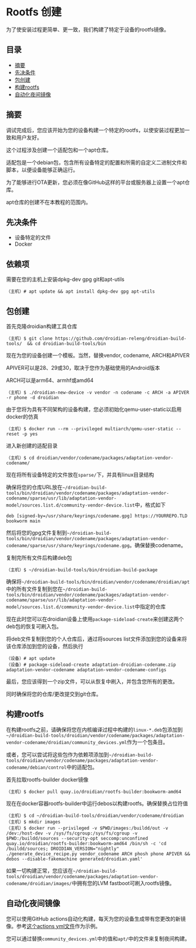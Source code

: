 Rootfs 创建
===============

为了使安装过程更简单、更一致，我们构建了特定于设备的rootfs镜像。

目录
-----------------

* [摘要](#摘要)
* [先决条件](#先决条件)
* [包创建](#包创建)
* [构建rootfs](#构建rootfs)
* [自动化夜间镜像](#自动化夜间镜像)

摘要
-------

调试完成后，您应该开始为您的设备构建一个特定的rootfs，以使安装过程更加一致和用户友好。

这个过程涉及创建一个适配包和一个apt仓库。

适配包是一个debian包，包含所有设备特定的配置和所需的自定义二进制文件和脚本，以便设备能够正确运行。

为了能够进行OTA更新，您必须在像GitHub这样的平台或服务器上设置一个apt仓库。

apt仓库的创建不在本教程的范围内。

先决条件
-------------

* 设备特定的文件
* Docker

依赖项
------------

需要在您的主机上安装dpkg-dev gpg git和apt-utils
```
（主机）# apt update && apt install dpkg-dev gpg apt-utils
```

包创建
----------------

首先克隆droidian构建工具仓库

	（主机）$ git clone https://github.com/droidian-releng/droidian-build-tools/  && cd droidian-build-tools/bin

现在为您的设备创建一个模板。当然，替换vendor, codename, ARCH和APIVER

APIVER可以是28、29或30，取决于您作为基础使用的Android版本

ARCH可以是arm64、armhf或amd64

	（主机）$ ./droidian-new-device -v vendor -n codename -c ARCH -a APIVER -r phone -d droidian

由于您将为具有不同架构的设备构建，您必须初始化qemu-user-static以启用docker的仿真

	（主机）$ docker run --rm --privileged multiarch/qemu-user-static --reset -p yes

进入新创建的适配目录

	（主机）$ cd droidian/vendor/codename/packages/adaptation-vendor-codename/

现在将所有设备特定的文件放在`sparse/`下，并具有linux目录结构

确保将您的仓库URL放在`~/droidian-build-tools/bin/droidian/vendor/codename/packages/adaptation-vendor-codename/sparse/usr/lib/adaptation-vendor-model/sources.list.d/community-vendor-device.list`中，格式如下

`deb [signed-by=/usr/share/keyrings/codename.gpg] https://YOURREPO.TLD  bookworm main`

然后将您的gpg文件复制到`~/droidian-build-tools/bin/droidian/vendor/codename/packages/adaptation-vendor-codename/sparse/usr/share/keyrings/codename.gpg`。确保替换codename。

复制完所有文件后构建deb包

	（主机）$ ~/droidian-build-tools/bin/droidian-build-package

确保将`~/droidian-build-tools/bin/droidian/vendor/codename/droidian/apt`中的所有文件复制到您在`~/droidian-build-tools/bin/droidian/vendor/codename/packages/adaptation-vendor-codename/sparse/usr/lib/adaptation-vendor-model/sources.list.d/community-vendor-device.list`中指定的仓库

现在此时您可以在droidian设备上使用`package-sideload-create`来创建这两个deb包的恢复可刷入包。

将deb文件复制到您的个人仓库后，通过将sources list文件添加到您的设备来将该仓库添加到您的设备，然后执行

	（设备）# apt update
	（设备）# package-sideload-create adaptation-droidian-codename.zip adaptation-vendor-codename adaptation-vendor-codename-configs

最后，您应该得到一个zip文件，可以从恢复中刷入，并包含您所有的更改。

同时确保将您的仓库/更改提交到git仓库。

构建rootfs
-------------------

在构建rootfs之前，请确保将您在内核编译过程中构建的`linux-*.deb`包添加到`~/droidian-build-tools/droidian/vendor/codename/packages/adaptation-vendor-codename/droidian/community_devices.yml`作为一个包条目。

或者，您可以尝试将这些包作为依赖项添加到`~/droidian-build-tools/droidian/vendor/codename/packages/adaptation-vendor-codename/debian/control`中的适配包。

首先拉取rootfs-builder docker镜像

	（主机）$ docker pull quay.io/droidian/rootfs-builder:bookworm-amd64

现在在docker容器rootfs-builder中运行debos以构建rootfs。确保替换占位符值

	（主机）$ cd ~/droidian-build-tools/droidian/vendor/codename/droidian
	（主机）$ mkdir images
	（主机）$ docker run --privileged -v $PWD/images:/buildd/out -v /dev:/host-dev -v /sys/fs/cgroup:/sys/fs/cgroup -v $PWD:/buildd/sources --security-opt seccomp:unconfined quay.io/droidian/rootfs-builder:bookworm-amd64 /bin/sh -c 'cd /buildd/sources; DROIDIAN_VERSION="nightly" ./generate_device_recipe.py vendor_codename ARCH phosh phone APIVER && debos --disable-fakemachine generated/droidian.yaml'

如果一切构建正常，您应该在`~/droidian-build-tools/droidian/vendor/codename/packages/adaptation-vendor-codename/droidian/images/`中拥有您的LVM fastboot可刷入rootfs镜像。

自动化夜间镜像
-------------------------

您可以使用GitHub actions自动化构建，每天为您的设备生成带有您更改的新镜像。参考[这个actions yml文件](https://github.com/droidian-onclite/droidian-images/blob/bookworm/.github/workflows/release.yml)作为示例。

您可以通过替换`community_devices.yml`中的值和`apt/`中的文件来复制夜间构建。
